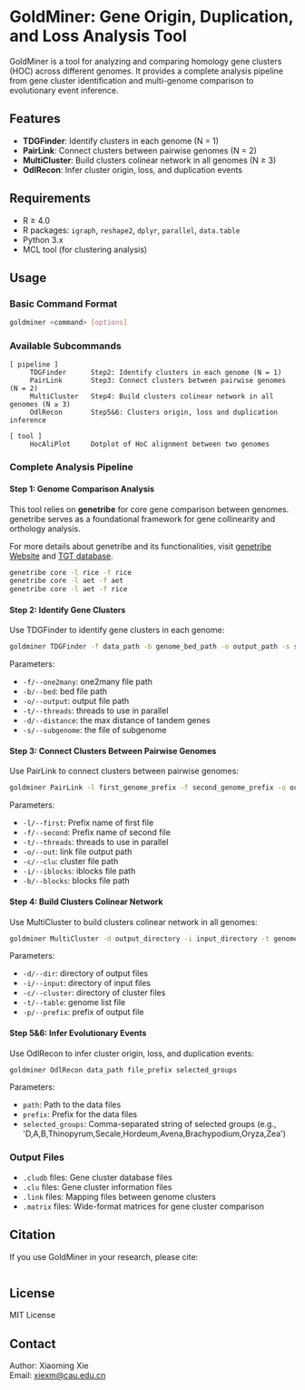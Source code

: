 # GoldMiner: Gene Origin, Duplication, and Loss Analysis Tool

GoldMiner is a tool for analyzing and comparing homology gene clusters (HOC) across different genomes. It provides a complete analysis pipeline from gene cluster identification and multi-genome comparison to evolutionary event inference.

## Features

- **TDGFinder**: Identify clusters in each genome (N = 1)
- **PairLink**: Connect clusters between pairwise genomes (N = 2)
- **MultiCluster**: Build clusters colinear network in all genomes (N ≥ 3)
- **OdlRecon**: Infer cluster origin, loss, and duplication events

## Requirements

- R ≥ 4.0
- R packages: `igraph`, `reshape2`, `dplyr`, `parallel`, `data.table`
- Python 3.x
- MCL tool (for clustering analysis)

## Usage

### Basic Command Format

```bash
goldminer <command> [options]
```

### Available Subcommands

```
[ pipeline ]
     TDGFinder      Step2: Identify clusters in each genome (N = 1)
     PairLink       Step3: Connect clusters between pairwise genomes (N = 2)
     MultiCluster   Step4: Build clusters colinear network in all genomes (N ≥ 3)
     OdlRecon       Step5&6: Clusters origin, loss and duplication inference

[ tool ]
     HocAliPlot     Dotplot of HoC alignment between two genomes
```

### Complete Analysis Pipeline

#### Step 1: Genome Comparison Analysis
This tool relies on **genetribe** for core gene comparison between genomes. genetribe serves as a foundational framework for gene collinearity and orthology analysis. 

For more details about genetribe and its functionalities, visit [genetribe Website](https://chenym1.github.io/genetribe/) and [TGT database](http://wheat.cau.edu.cn/TGT/).
```bash
genetribe core -l rice -f rice
genetribe core -l aet -f aet
genetribe core -l aet -f rice
```

#### Step 2: Identify Gene Clusters
Use TDGFinder to identify gene clusters in each genome:
```bash
goldminer TDGFinder -f data_path -b genome_bed_path -o output_path -s subgenome_info_file -t num_threads -d max_distance
```

Parameters:
- `-f/--one2many`: one2many file path
- `-b/--bed`: bed file path
- `-o/--output`: output file path
- `-t/--threads`: threads to use in parallel
- `-d/--distance`: the max distance of tandem genes
- `-s/--subgenome`: the file of subgenome

#### Step 3: Connect Clusters Between Pairwise Genomes
Use PairLink to connect clusters between pairwise genomes:
```bash
goldminer PairLink -l first_genome_prefix -f second_genome_prefix -o output_path -c cluster_path -i iblocks_path -b blocks_path -t num_threads
```

Parameters:
- `-l/--first`: Prefix name of first file
- `-f/--second`: Prefix name of second file
- `-t/--threads`: threads to use in parallel
- `-o/--out`: link file output path
- `-c/--clu`: cluster file path
- `-i/--iblocks`: iblocks file path
- `-b/--blocks`: blocks file path

#### Step 4: Build Clusters Colinear Network
Use MultiCluster to build clusters colinear network in all genomes:
```bash
goldminer MultiCluster -d output_directory -i input_directory -t genome_list_file -p output_prefix -c cluster_files_directory
```

Parameters:
- `-d/--dir`: directory of output files
- `-i/--input`: directory of input files
- `-c/--cluster`: directory of cluster files
- `-t/--table`: genome list file
- `-p/--prefix`: prefix of output file

#### Step 5&6: Infer Evolutionary Events
Use OdlRecon to infer cluster origin, loss, and duplication events:
```bash
goldminer OdlRecon data_path file_prefix selected_groups
```

Parameters:
- `path`: Path to the data files
- `prefix`: Prefix for the data files
- `selected_groups`: Comma-separated string of selected groups (e.g., 'D,A,B,Thinopyrum,Secale,Hordeum,Avena,Brachypodium,Oryza,Zea')

### Output Files

- `.cludb` files: Gene cluster database files
- `.clu` files: Gene cluster information files
- `.link` files: Mapping files between genome clusters
- `.matrix` files: Wide-format matrices for gene cluster comparison

## Citation

If you use GoldMiner in your research, please cite:

```

```

## License

MIT License

## Contact

Author: Xiaoming Xie  
Email: xiexm@cau.edu.cn